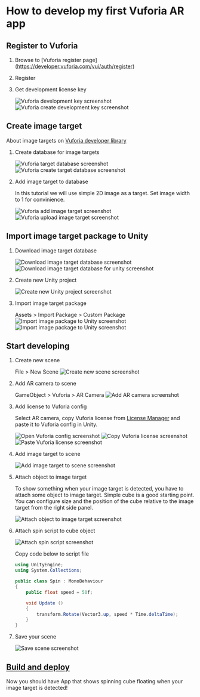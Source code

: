 # How to develop my first Vuforia AR app

## Register to Vuforia

1. Browse to [Vuforia register page]
(https://developer.vuforia.com/vui/auth/register)
2. Register
3. Get development license key

    ![Vuforia development key screenshot](screenshots/1_dev-license-key.png)
    ![Vuforia create development key screenshot](screenshots/2_create-dev-license-key.png)

## Create image target

About image targets on [Vuforia developer library](https://library.vuforia.com/articles/Training/Image-Target-Guide)

1. Create database for image targets

    ![Vuforia target database screenshot](screenshots/3_target-database.png)
    ![Vuforia create target database screenshot](screenshots/4_create-database.png)

2. Add image target to database

    In this tutorial we will use simple 2D image as a target. Set image width to 1 for convinience.

    ![Vuforia add image target screenshot](screenshots/5_add-target.png)
    ![Vuforia upload image target screenshot](screenshots/6_upload-target.png)

## Import image target package to Unity

1. Download image target database

    ![Download image target database screenshot](screenshots/7_download-database.png)
    ![Download image target database for unity screenshot](screenshots/8_download-database-unity.png)

2. Create new Unity project

    ![Create new Unity project screenshot](screenshots/9_create-unity-project.png)

3. Import image target package

    Assets > Import Package > Custom Package
    ![Import image package to Unity screenshot](screenshots/10_import-package.png)
    ![Import image package to Unity screenshot](screenshots/11_import-package-2.png)

## Start developing

1. Create new scene

    File > New Scene
    ![Create new scene screenshot](screenshots/12_create-new-scene.png)

2. Add AR camera to scene

    GameObject > Vuforia > AR Camera
    ![Add AR camera screenshot](screenshots/13_add-ar-camera.png)

3. Add license to Vuforia config

    Select AR camera, copy Vuforia license from [License Manager](https://developer.vuforia.com/targetmanager/licenseManager) and paste it to Vuforia config in Unity.

    ![Open Vuforia config screenshot](screenshots/14_open-vuforia-config.png)
    ![Copy Vuforia license screenshot](screenshots/15_copy-license.png)
    ![Paste Vuforia license screenshot](screenshots/16_add-license.png)

4. Add image target to scene

    ![Add image target to scene screenshot](screenshots/17_add-image-target.png)

5. Attach object to image target

    To show something when your image target is detected, you have to attach some object to image target. Simple cube is a good starting point. You can configure size and the position of the cube relative to the image target from the right side panel.

    ![Attach object to image target screenshot](screenshots/18_add-cube.png)

6. Attach spin script to cube object

    ![Attach spin script screenshot](screenshots/20_add-script.png)

    Copy code below to script file

    ```c#
    using UnityEngine;
    using System.Collections;

    public class Spin : MonoBehaviour
    {
        public float speed = 50f;

        void Update ()
        {
            transform.Rotate(Vector3.up, speed * Time.deltaTime);
        }
    }
    ```

7. Save your scene

    ![Save scene screenshot](screenshots/19_save-scene.png)

## [Build and deploy](../build/build.md)

Now you should have App that shows spinning cube floating when your image target is detected!
